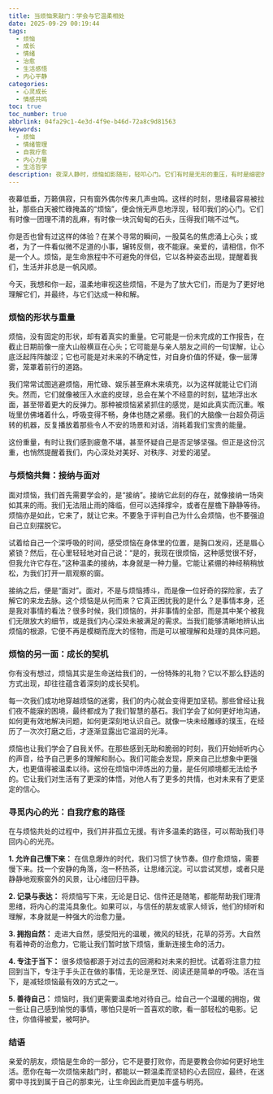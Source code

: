 ```yaml
---
title: 当烦恼来敲门：学会与它温柔相处
date: 2025-09-29 00:19:44
tags:
  - 烦恼
  - 成长
  - 情绪
  - 治愈
  - 生活感悟
  - 内心平静
categories:
  - 心灵成长
  - 情感共鸣
toc: true
toc_number: true
abbrlink: 04fa29c1-4e3d-4f9e-b46d-72a8c9d81563
keywords:
  - 烦恼
  - 情绪管理
  - 自我疗愈
  - 内心力量
  - 生活哲学
description: 夜深人静时，烦恼如影随形，轻叩心门。它们有时是无形的重压，有时是细密的针刺，让我们感到迷茫与疲惫。但亲爱的，你并非孤单一人。这篇文章将带你走进烦恼的深处，温柔地剖析它的形状与重量，并一同探寻，如何在接纳与面对中，将烦恼转化为成长的光芒，最终寻回内心的平静与力量。
---
```


夜幕低垂，万籁俱寂，只有窗外偶尔传来几声虫鸣。这样的时刻，思绪最容易被拉扯，那些白天被忙碌掩盖的“烦恼”，便会悄无声息地浮现，轻叩我们的心门。它们有时像一团理不清的乱麻，有时像一块沉甸甸的石头，压得我们喘不过气。

你是否也曾有过这样的体验？在某个寻常的瞬间，一股莫名的焦虑涌上心头；或者，为了一件看似微不足道的小事，辗转反侧，夜不能寐。亲爱的，请相信，你不是一个人。烦恼，是生命旅程中不可避免的伴侣，它以各种姿态出现，提醒着我们，生活并非总是一帆风顺。

今天，我想和你一起，温柔地审视这些烦恼，不是为了放大它们，而是为了更好地理解它们，并最终，与它们达成一种和解。

### 烦恼的形状与重量

烦恼，没有固定的形状，却有着真实的重量。它可能是一份未完成的工作报告，在截止日期前像一座大山般横亘在心头；它可能是与亲人朋友之间的一句误解，让心底泛起阵阵酸涩；它也可能是对未来的不确定性，对自身价值的怀疑，像一层薄雾，笼罩着前行的道路。

我们常常试图逃避烦恼，用忙碌、娱乐甚至麻木来填充，以为这样就能让它们消失。然而，它们就像被压入水底的皮球，总会在某个不经意的时刻，猛地浮出水面，甚至带着更大的反弹力。那种被烦恼紧紧抓住的感觉，是如此真实而沉重。喉咙里仿佛堵着什么，呼吸变得不畅，身体也随之紧绷。我们的大脑像一台超负荷运转的机器，反复播放着那些令人不安的场景和对话，消耗着我们宝贵的能量。

这份重量，有时让我们感到疲惫不堪，甚至怀疑自己是否足够坚强。但正是这份沉重，也悄然提醒着我们，内心深处对美好、对秩序、对爱的渴望。

### 与烦恼共舞：接纳与面对

面对烦恼，我们首先需要学会的，是“接纳”。接纳它此刻的存在，就像接纳一场突如其来的雨。我们无法阻止雨的降临，但可以选择撑伞，或者在屋檐下静静等待。烦恼亦是如此，它来了，就让它来。不要急于评判自己为什么会烦恼，也不要强迫自己立刻摆脱它。

试着给自己一个深呼吸的时间，感受烦恼在身体里的位置，是胸口发闷，还是眉心紧锁？然后，在心里轻轻地对自己说：“是的，我现在很烦恼，这种感觉很不好，但我允许它存在。”这种温柔的接纳，本身就是一种力量。它能让紧绷的神经稍稍放松，为我们打开一扇观察的窗。

接纳之后，便是“面对”。面对，不是与烦恼搏斗，而是像一位好奇的探险家，去了解它的来龙去脉。这个烦恼是从何而来？它真正困扰我的是什么？是事情本身，还是我对事情的看法？很多时候，我们烦恼的，并非事情的全部，而是其中某个被我们无限放大的细节，或是我们内心深处未被满足的需求。当我们能够清晰地辨认出烦恼的根源，它便不再是模糊而庞大的怪物，而是可以被理解和处理的具体问题。

### 烦恼的另一面：成长的契机

你有没有想过，烦恼其实是生命送给我们的，一份特殊的礼物？它以不那么舒适的方式出现，却往往蕴含着深刻的成长契机。

每一次我们成功地穿越烦恼的迷雾，我们的内心就会变得更加坚韧。那些曾经让我们夜不能寐的困境，最终都成为了我们智慧的基石。我们学会了如何更好地沟通，如何更有效地解决问题，如何更深刻地认识自己。就像一块未经雕琢的璞玉，在经历了一次次打磨之后，才逐渐显露出它温润的光泽。

烦恼也让我们学会了自我关怀。在那些感到无助和脆弱的时刻，我们开始倾听内心的声音，给予自己更多的理解和耐心。我们可能会发现，原来自己比想象中更强大，也更值得被温柔以待。这份在烦恼中淬炼出的力量，是任何顺境都无法给予的。它让我们对生活有了更深的体悟，对他人有了更多的共情，也对未来有了更坚定的信心。

### 寻觅内心的光：自我疗愈的路径

在与烦恼共处的过程中，我们并非孤立无援。有许多温柔的路径，可以帮助我们寻回内心的光亮。

**1. 允许自己慢下来：** 在信息爆炸的时代，我们习惯了快节奏。但疗愈烦恼，需要慢下来。找一个安静的角落，泡一杯热茶，让思绪沉淀。可以尝试冥想，或者只是静静地观察窗外的风景，让心绪回归平静。

**2. 记录与表达：** 将烦恼写下来，无论是日记、信件还是随笔，都能帮助我们理清思绪，将内心的混沌具象化。如果可以，与信任的朋友或家人倾诉，他们的倾听和理解，本身就是一种强大的治愈力量。

**3. 拥抱自然：** 走进大自然，感受阳光的温暖，微风的轻抚，花草的芬芳。大自然有着神奇的治愈力，它能让我们暂时放下烦恼，重新连接生命的活力。

**4. 专注于当下：** 很多烦恼都源于对过去的回溯和对未来的担忧。试着将注意力拉回到当下，专注于手头正在做的事情，无论是烹饪、阅读还是简单的呼吸。活在当下，是减轻烦恼最有效的方式之一。

**5. 善待自己：** 烦恼时，我们更需要温柔地对待自己。给自己一个温暖的拥抱，做一些让自己感到愉悦的事情，哪怕只是听一首喜欢的歌，看一部轻松的电影。记住，你值得被爱，被呵护。

### 结语

亲爱的朋友，烦恼是生命的一部分，它不是要打败你，而是要教会你如何更好地生活。愿你在每一次烦恼来敲门时，都能以一颗温柔而坚韧的心去回应，最终，在迷雾中寻找到属于自己的那束光，让生命因此而更加丰盛与明亮。
